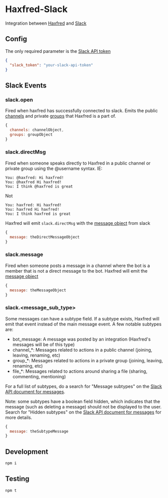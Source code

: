 # Haxfred-Slack

Integration between [Haxfred](https://github.com/haxiom/haxfred) and [Slack](https://slack.com/)

## Config

The only required parameter is the [Slack API token](https://api.slack.com/web)

```json
{
  "slack_token": "your-slack-api-token"
}
```

## Slack Events

### slack.open

Fired when haxfred has successfully connected to slack. Emits the public [channels](https://api.slack.com/types/channel) and private [groups](https://api.slack.com/types/group) that Haxfred is a part of.

```js
{
  channels: channelObject,
  groups: groupObject
}
```

### slack.directMsg

Fired when someone speaks directly to Haxfred in a public channel or private group using the @username syntax. IE:

```
You: @haxfred: Hi haxfred!
You: @haxfred Hi haxfred!
You: I think @haxfred is great
```

Not

```
You: haxfred: Hi haxfred!
You: haxfred Hi haxfred!
You: I think haxfred is great
```

Haxfred will emit `slack.directMsg` with the [message object](https://api.slack.com/events/message) from slack

```js
{
  message: theDirectMessageObject
}
```

### slack.message

Fired when someone posts a message in a channel where the bot is a member that is not a direct message to the bot. Haxfred will emit the [message object](https://api.slack.com/events/message)


```js
{
  message: theMessageObject
}
```

### slack.<message_sub_type>

Some messages can have a subtype field. If a subtype exists, Haxfred will emit that event instead of the main message event. A few notable subtypes are:

* bot_message: A message was posted by an integration (Haxfred's messages will be of this type)
* channel_*: Messages related to actions in a public channel (joining, leaving, renaming, etc)
* group_*: Messages related to actions in a private group (joining, leaving, renaming, etc)
* file_*: Messages related to actions around sharing a file (sharing, commenting, mentioning)

For a full list of subtypes, do a search for "Message subtypes" on the [Slack API document for messages](https://api.slack.com/events/message). 

Note: some subtypes have a boolean field hidden, which indicates that the message (such as deleting a message) should not be displayed to the user. Search for "Hidden subtypes" on the [Slack API document for messages](https://api.slack.com/events/message) for more details. 

```js
{
  message: theSubtypeMessage
}
```

## Development

```bash
npm i
```

## Testing

```bash
npm t
```
